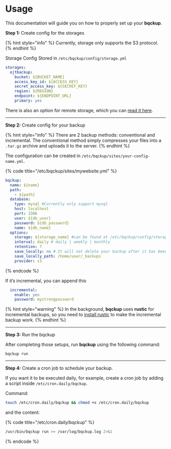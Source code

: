 # Usage

This documentation will guide you on how to properly set up your **bqckup**.

**Step 1:** Create config for the storages

{% hint style="info" %}
Currently, storage only supports the S3 protocol.
{% endhint %}

Storage Config Stored in `/etc/bqckup/config/storage.yml`

```yaml
storages:
  ojtbackup:
    bucket: ${BUCKET_NAME}
    access_key_id: ${ACCESS_KEY}
    secret_access_key: ${SECRET_KEY}
    region: ${REGION}
    endpoint: ${ENDPOINT_URL}
    primary: yes
```

There is also an option for remote storage, which you can [read it here](../storages/remote-storage.md).

***

**Step 2:** Create config for your backup

{% hint style="info" %}
There are 2 backup methods: conventional and incremental. The conventional method simply compresses your files into a `.tar.gz` archive and uploads it to the server.
{% endhint %}

The configuration can be created in `/etc/bqckup/sites/your-config-name.yml`.

{% code title="/etc/bqckup/sites/mywebsite.yml" %}
```yaml
bqckup:
  name: ${name}
  path:
    - ${path}
  database:
    type: mysql #Currently only support mysql
    host: localhost
    port: 3306
    user: ${db_user}
    password: ${db_password}
    name: ${db_name}
  options:
    storage: ${storage_name} #can be found at /etc/bqckup/config/storages.yml
    interval: daily # daily | weekly | monthly
    retention: 7
    save_locally: no # It will not delete your backup after it has been uploaded.
    save_locally_path: /home/user/_backups
    provider: s3
```
{% endcode %}

If it’s incremental, you can append this

```yaml
  incremental:
    enable: yes
    password: mystrongpassword
```

{% hint style="warning" %}
In the background, **bqckup** uses **rustic** for incremental backups, so you need to [install rustic](https://rustic.cli.rs/docs/installation.html) to make the incremental backup work.
{% endhint %}

***

**Step 3:** Run the bqckup

After completing those setups, run **bqckup** using the following command:

```shell
bqckup run
```

***

**Step 4:** Create a cron job to schedule your backup.

If you want it to be executed daily, for example, create a cron job by adding a script inside `/etc/cron.daily/bqckup`.

Command:

```sh
touch /etc/cron.daily/bqckup && chmod +x /etc/cron.daily/bqckup
```

and the content:

{% code title="/etc/cron.daily/bqckup" %}
```sh
/usr/bin/bqckup run >> /var/log/bqckup.log 2>&1
```
{% endcode %}

